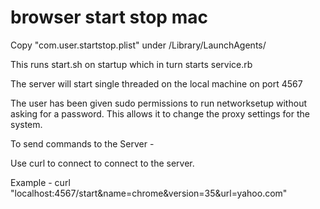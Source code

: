 browser start stop mac
=================

Copy "com.user.startstop.plist" under /Library/LaunchAgents/

This runs start.sh on startup which in turn starts service.rb

The server will start single threaded on the local machine on port 4567

The user has been given sudo permissions to run networksetup without asking for a password.
This allows it to change the proxy settings for the system.


To send commands to the Server -

Use curl to connect to connect to the server.

Example - curl "localhost:4567/start&name=chrome&version=35&url=yahoo.com"

